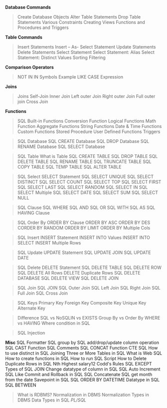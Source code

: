**Database Commands**
> Create Database Objects
> Alter Table Statements
> Drop Table Statements
> Various Constraints
> Creating Views
> Functions and Procedures and Triggers


**Table Commands**
> Insert Statements
> Insert – As- Select Statement
> Update Statements
> Delete Statements
> Select Statement
> Select Statement: Alias
> Select Statement: Distinct Values
> Sorting
> Filtering


**Comparison Operators**
> NOT IN
> IN
> Symbols
> Example
> LIKE
> CASE Expression


**Joins**
> Joins
> Self-Join
> Inner Join
> Left outer Join
> Right outer Join
> Full outer join
> Cross Join

**Functions**
> SQL Built-in Functions
> Conversion Function
> Logical Functions
> Math Function
> Aggregate Functions
> String Functions
> Date & Time Functions
> Custom Functions
> Stored Procedure
> User Defined Functions
> Triggers


> SQL Database
	SQL CREATE Database
	SQL DROP Database
	SQL RENAME Database
	SQL SELECT Database


> SQL Table
	What is Table
	SQL CREATE TABLE
	SQL DROP TABLE
	SQL DELETE TABLE
	SQL RENAME TABLE
	SQL TRUNCATE TABLE
	SQL COPY TABLE
	SQL TEMP TABLE
	SQL ALTER TABLE

> SQL Select
	SELECT Statement
	SQL SELECT UNIQUE
	SQL SELECT DISTINCT
	SQL SELECT COUNT
	SQL SELECT TOP
	SQL SELECT FIRST
	SQL SELECT LAST
	SQL SELECT RANDOM
	SQL SELECT IN
	SQL SELECT Multiple
	SQL SELECT DATE
	SQL SELECT SUM
	SQL SELECT NULL

> SQL Clause
	SQL WHERE
	SQL AND
	SQL OR
	SQL WITH
	SQL AS
	SQL HAVING Clause

> SQL Order By
	ORDER BY Clause
	ORDER BY ASC
	ORDER BY DES
	CORDER BY RANDOM
	ORDER BY LIMIT
	ORDER BY Multiple Cols

> SQL Insert
	INSERT Statement
	INSERT INTO Values
	INSERT INTO SELECT
	INSERT Multiple Rows

> SQL Update
	UPDATE Statement
	SQL UPDATE JOIN
	SQL UPDATE DATE

> SQL Delete
	DELETE Statement
	SQL DELETE TABLE
	SQL DELETE ROW
	SQL DELETE All Rows
	DELETE Duplicate Rows
	SQL DELETE DATABASE
	SQL DELETE VIEW
	SQL DELETE JOIN

> SQL Join
	SQL JOIN
	SQL Outer Join
	SQL Left Join
	SQL Right Join
	SQL Full Join
	SQL Cross Join

> SQL Keys
	Primary Key
	Foreign Key
	Composite Key
	Unique Key
	Alternate Key

> Difference
	SQL vs NoSQLIN vs EXISTS
	Group By vs Order By
	WHERE vs HAVING
	Where condition in SQL

> SQL Injection


**Misc**
	SQL Formatter
	SQL group by
	SQL add/drop/update column operation
	SQL CAST Function
	SQL Comments
	SQL	CONCAT Function
	CTE SQL
	How to use distinct in SQL
	Joining Three or More Tables in SQL
	What is Web SQL
	How to create functions in SQL
	How to run SQL Script
	How to Delete Duplicate Rows in SQL
	Nth Highest salary12 Codd's Rules
	SQL EXCEPT
	Types of SQL JOIN
	Change datatype of column in SQL
	SQL Auto Increment
	SQL Like
	Commit and Rollback in SQL
	SQL Concatenate
	SQL get month from the date
	Savepoint in SQL
	SQL ORDER BY DATETIME Datatype in SQL
	SQL BETWEEN


> What is RDBMS?
> Normalization in DBMS
> Normalization Types in DBMS
> Data Types in SQL
> *PL/SQL*
